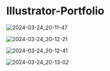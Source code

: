# Illustrator-Portfolio
![2024-03-24_20-11-47](https://github.com/canankorkut/Illustrator-Portfolio/assets/99427828/0538e110-c843-4a19-b5d5-451576a59df1)

![2024-03-24_20-12-21](https://github.com/canankorkut/Illustrator-Portfolio/assets/99427828/df48260a-38d9-490e-8677-a7055ac490b7)

![2024-03-24_20-12-41](https://github.com/canankorkut/Illustrator-Portfolio/assets/99427828/46d65d30-f17e-4e17-b0c8-9171c268456d)

![2024-03-24_20-13-02](https://github.com/canankorkut/Illustrator-Portfolio/assets/99427828/0bebdd1d-663d-424a-8780-58085b5cd79b)
